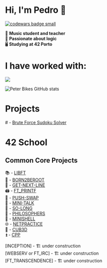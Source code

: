 # Hi, I'm Pedro 👋
  <a target="_blank" href="https://www.codewars.com/r/C6HkBg"><img src="https://www.codewars.com/users/peterbikes/badges/small" alt="codewars badge small" /></a>

🎸 __Music student and teacher__ <br>
🧩 __Passionate about logic__ <br>
🖥️ __Studying at 42 Porto__ <br>

# I have worked with:
<p align="left">
  <a href="https://skillicons.dev">
    <img src="https://skillicons.dev/icons?i=c,cpp,python,github,bash,linux,vim,vscode,markdown,atom,ableton" />
  </a>
</p>

<!--[![GitHub Streak]-->
![Peter Bikes GitHub stats](https://github-readme-stats.vercel.app/api?username=peterbikes&show_icons=true&theme=transparent)
# Projects

#️ - [Brute Force Sudoku Solver](https://github.com/peterbikes/Sudoku_Solver)

# 42 School 

## Common Core Projects

📚 - [LIBFT](https://github.com/peterbikes/42_Libft)
<br>
🌲 - [BORN2BEROOT](https://github.com/peterbikes/42_Born2BeRoot)
<br>
🔄 - [GET-NEXT-LINE](https://github.com/peterbikes/42_GetNextLine)
<br>
🖨️ - [FT_PRINTF](https://github.com/peterbikes/42_FtPrintf)
<br>
🔀 - [PUSH-SWAP](https://github.com/peterbikes/42_PushSwap)
<br>
💬 - [MINI-TALK](https://github.com/peterbikes/42_MiniTalk)
<br>
🐬 - [SO-LONG](https://github.com/peterbikes/42_SoLong)
<br>
🍜 - [PHILOSOPHERS](https://github.com/peterbikes/42_Philosophers)
<br>
🐚 - [MINISHELL](https://github.com/peterbikes/42_Minishell)
<br>
🌐 - [NETPRACTICE](https://github.com/peterbikes/42_NetPractice)
<br>
🧊 - [CUB3D](https://github.com/jotavare/cub3d)
<br>
⏫ - [CPP](https://github.com/peterbikes/42_CPP)
<br>
<br>
[INCEPTION] - 🏗️ under construction
<br>
[WEBSERV or FT_IRC] - 🏗️ under construction
<br>
[FT_TRANSCENDENCE] - 🏗️ under construction
<br>
